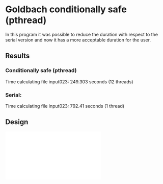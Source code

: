# Goldbach conditionally safe (pthread)
In this program it was possible to reduce the duration with respect to the serial version and now it has a more acceptable duration for the user.

## Results 
### Conditionally safe (pthread)
Time calculating file input023: 249.303 seconds (12 threads)

### Serial:
Time calculating file input023: 792.41 seconds (1 thread)

## Design
![designMD](design/README.md)

